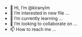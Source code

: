 - 👋 Hi, I’m @kiranylm
- 👀 I’m interested in new file ...
- 🌱 I’m currently learning ...
- 💞️ I’m looking to collaborate on ...
- 📫 How to reach me ...

<!---
kiranylm/kiranylm is a ✨ special ✨ repository because its `README.md` (this file) appears on your GitHub profile.
You can click the Preview link to take a look at your changes.
--->
